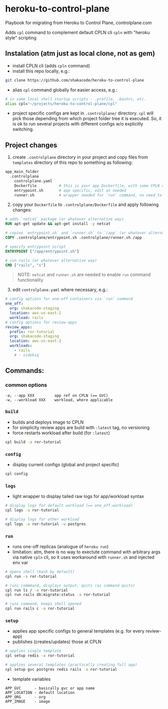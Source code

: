 # heroku-to-control-plane
Playbook for migrating from Heroku to Control Plane, controlplane.com

Adds `cpl` command to complement default CPLN cli `cpln` with "heroku style" scripting

## Instalation (atm just as local clone, not as gem)
- install CPLN cli (adds `cpln` command)
- install this repo locally, e.g.:
```sh
git clone https://github.com/shakacode/heroku-to-control-plane
```
- alias `cpl` command globally for easier access, e.g.:
```sh
# in some local shell startup scripts - .profile, .bashrc, etc.
alias cpl="~/projects/heroku-to-control-plane/cpl"
```
- project specific configs are kept in `.controlplane/` directory. `cpl` will pick those depending from which project folder tree it is executed. So, it is ok to run several projects with different configs w/o explicitly switching.

## Project changes
1. create `.controlplane` directory in your project and copy files from `templates` directory of this repo to something as following:
```sh
app_main_folder
  .controlplane
    controlplane.yaml
    Dockerfile          # this is your app Dockerfile, with some CPLN changes
    entrypoint.sh       # app specific, edit as needed
    runner.sh           # wrapper needed for `run` command, no need to edit
```

2. copy your `Dockerfile` to `.controlplane/Dockerfile` and apply following changes:
```dockerfile
# adds `netcat` package (or whatever alternative way)
RUN apt-get update && apt-get install -y netcat

# copies `entrypoint.sh` and `runner.sh` to `/app` (or whatever alternative way)
COPY .controlplane/entrypoint.sh .controlplane/runner.sh /app

# specify entrypoint script
ENTRYPOINT ["/app/entrypoint.sh"]

# run rails (or whatever alternative way)
CMD ["rails", "s"]
```
> NOTE: `netcat` and `runner.sh` are needed to enable `run` command functionality

3. edit `controlplane.yaml` where necessary, e.g.:
```yaml
# config options for one-off containers via `run` command
one_off:
  org: shakacode-staging
  location: aws-us-east-2
  workload: rails
# config options for review-apps
review_apps:
  prefix: ror-tutorial
  org: shakacode-staging
  location: aws-us-east-2
  workloads:
    - rails
    # - sidekiq
```

## Commands:

### common options
```
-a, --app XXX         app ref on CPLN (== GVC)
-w, --workload XXX    workload, where applicable
```

### `build`
- builds and deploys image to CPLN
- for simplicity review apps are build with `:latest` tag, no versioning
- force restarts workload after build (for `:latest`)

```sh
cpl build -a ror-tutorial
```


### `config`
- display current configs (global and project specific)

```sh
cpl config
```

### `logs`
- light wrapper to display tailed raw logs for app/workload syntax

```sh
# display logs for default workload (== one_off.workload)
cpl logs -a ror-tutorial

# display logs for other workload
cpl logs -a ror-tutorial -w postgres
```

### `run`
- runs one-off replicas (analogue of `heroku run`)
- limitation: atm, there is no way to exectute command with arbitrary args via native `cpln` cli, so it uses workaround with `runner.sh` and injected env var

```sh
# opens shell (bash by default)
cpl run -a ror-tutorial

# runs commmand, displays output, quits (as command quits)
cpl run ls / -a ror-tutorial
cpl run rails db:migrate:status -a ror-tutorial

# runs command, keeps shell opened
cpl run rails c -a ror-tutorial
```

### `setup`
- applies app specific configs to general templates (e.g. for every review-app)
- publishes (creates/updates) those at CPLN
```sh
# applies single template
cpl setup redis -a ror-tutorial

# applies several templates (practically creating full app)
cpl setup gvc postgres redis rails -a ror-tutorial
```
- template variables
```
APP_GVC      - basically gvc or app name
APP_LOCATION - default location
APP_ORG      - org
APP_IMAGE    - image
```
